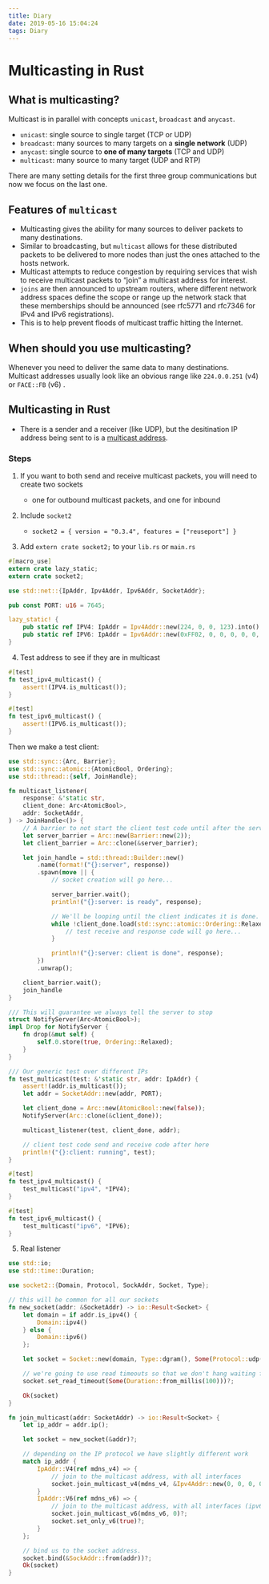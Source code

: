 ```yaml
---
title: Diary
date: 2019-05-16 15:04:24
tags: Diary
---
```


# Multicasting in Rust

## What is multicasting?

Multicast is in parallel with concepts `unicast`, `broadcast` and `anycast`.

- `unicast`: single source to single target (TCP or UDP)
- `broadcast`: many sources to many targets on a **single network** (UDP)
- `anycast`: single source to **one of many targets** (TCP and UDP)
- `multicast`: many source to many target (UDP and RTP)

There are many setting details for the first three group communications but now we focus on the last one.

## Features of `multicast`

- Multicasting gives the ability for many sources to deliver packets to many destinations. 
- Similar to broadcasting, but `multicast` allows for these distributed packets to be delivered to more nodes than just the ones attached to the hosts network. 
- Multicast attempts to reduce congestion by requiring services that wish to receive multicast packets to “join” a multicast address for interest.
- `joins` are then announced to upstream routers, where different network address spaces define the scope or range up the network stack that these memberships should be announced (see rfc5771 and rfc7346 for IPv4 and IPv6 registrations). 
- This is to help prevent floods of multicast traffic hitting the Internet.


## When should you use multicasting?
Whenever you need to deliver the same data to many destinations. Multicast addresses usually look like an obvious range like `224.0.0.251` (v4) or `FACE::FB` (v6) .

## Multicasting in Rust
- There is a sender and a receiver (like UDP), but the desitination IP address being sent to is a [multicast address](https://en.wikipedia.org/wiki/Multicast_address).

### Steps

1. If you want to both send and receive multicast packets, you will need to create two sockets
    - one for outbound multicast packets, and one for inbound
    
2. Include `socket2`
    - `socket2 = { version = "0.3.4", features = ["reuseport"] }`
    
3. Add `extern crate socket2;` to your `lib.rs` or `main.rs` 

```Rust
#[macro_use]
extern crate lazy_static;
extern crate socket2;

use std::net::{IpAddr, Ipv4Addr, Ipv6Addr, SocketAddr};

pub const PORT: u16 = 7645;

lazy_static! {
    pub static ref IPV4: IpAddr = Ipv4Addr::new(224, 0, 0, 123).into();
    pub static ref IPV6: IpAddr = Ipv6Addr::new(0xFF02, 0, 0, 0, 0, 0, 0, 0x0123).into();
}
```

4. Test address to see if they are in multicast

```Rust
#[test]
fn test_ipv4_multicast() {
    assert!(IPV4.is_multicast());
}

#[test]
fn test_ipv6_multicast() {
    assert!(IPV6.is_multicast());
}
```

Then we make a test client:

```Rust
use std::sync::{Arc, Barrier};
use std::sync::atomic::{AtomicBool, Ordering};
use std::thread::{self, JoinHandle};

fn multicast_listener(
    response: &'static str,
    client_done: Arc<AtomicBool>,
    addr: SocketAddr,
) -> JoinHandle<()> {
    // A barrier to not start the client test code until after the server is running
    let server_barrier = Arc::new(Barrier::new(2));
    let client_barrier = Arc::clone(&server_barrier);

    let join_handle = std::thread::Builder::new()
        .name(format!("{}:server", response))
        .spawn(move || {
            // socket creation will go here...

            server_barrier.wait();
            println!("{}:server: is ready", response);

            // We'll be looping until the client indicates it is done.
            while !client_done.load(std::sync::atomic::Ordering::Relaxed) {
                // test receive and response code will go here...
            }

            println!("{}:server: client is done", response);
        })
        .unwrap();

    client_barrier.wait();
    join_handle
}

/// This will guarantee we always tell the server to stop
struct NotifyServer(Arc<AtomicBool>);
impl Drop for NotifyServer {
    fn drop(&mut self) {
        self.0.store(true, Ordering::Relaxed);
    }
}

/// Our generic test over different IPs
fn test_multicast(test: &'static str, addr: IpAddr) {
    assert!(addr.is_multicast());
    let addr = SocketAddr::new(addr, PORT);

    let client_done = Arc::new(AtomicBool::new(false));
    NotifyServer(Arc::clone(&client_done));

    multicast_listener(test, client_done, addr);

    // client test code send and receive code after here
    println!("{}:client: running", test);
}

#[test]
fn test_ipv4_multicast() {
    test_multicast("ipv4", *IPV4);
}

#[test]
fn test_ipv6_multicast() {
    test_multicast("ipv6", *IPV6);
}
```

5. Real listener
```Rust
use std::io;
use std::time::Duration;

use socket2::{Domain, Protocol, SockAddr, Socket, Type};

// this will be common for all our sockets
fn new_socket(addr: &SocketAddr) -> io::Result<Socket> {
    let domain = if addr.is_ipv4() {
        Domain::ipv4()
    } else {
        Domain::ipv6()
    };

    let socket = Socket::new(domain, Type::dgram(), Some(Protocol::udp()))?;

    // we're going to use read timeouts so that we don't hang waiting for packets
    socket.set_read_timeout(Some(Duration::from_millis(100)))?;

    Ok(socket)
}

fn join_multicast(addr: SocketAddr) -> io::Result<Socket> {
    let ip_addr = addr.ip();

    let socket = new_socket(&addr)?;

    // depending on the IP protocol we have slightly different work
    match ip_addr {
        IpAddr::V4(ref mdns_v4) => {
            // join to the multicast address, with all interfaces
            socket.join_multicast_v4(mdns_v4, &Ipv4Addr::new(0, 0, 0, 0))?;
        }
        IpAddr::V6(ref mdns_v6) => {
            // join to the multicast address, with all interfaces (ipv6 uses indexes not addresses)
            socket.join_multicast_v6(mdns_v6, 0)?;
            socket.set_only_v6(true)?;
        }
    };

    // bind us to the socket address.
    socket.bind(&SockAddr::from(addr))?;
    Ok(socket)
}
```